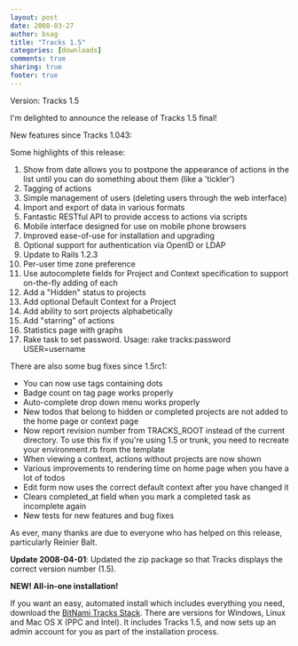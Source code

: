 ```yaml
---
layout: post
date: 2008-03-27 
author: bsag 
title: "Tracks 1.5" 
categories: [downloads] 
comments: true
sharing: true
footer: true
---
```


Version: Tracks 1.5

I'm delighted to announce the release of Tracks 1.5 final! 

New features since Tracks 1.043:

Some highlights of this release:

1. Show from date allows you to postpone the appearance of actions in the list until you can do something about them (like a 'tickler')
2. Tagging of actions
3. Simple management of users (deleting users through the web interface)
4. Import and export of data in various formats
5. Fantastic RESTful API to provide access to actions via scripts
6. Mobile interface designed for use on mobile phone browsers
7. Improved ease-of-use for installation and upgrading
8. Optional support for authentication via OpenID or LDAP
9. Update to Rails 1.2.3
10. Per-user time zone preference
11. Use autocomplete fields for Project and Context specification to support on-the-fly adding of each
12. Add a "Hidden" status to projects
13. Add optional Default Context for a Project
14. Add ability to sort projects alphabetically
15. Add "starring" of actions
16. Statistics page with graphs
17. Rake task to set password. Usage: rake tracks:password USER=username

There are also some bug fixes since 1.5rc1:

* You can now use tags containing dots
* Badge count on tag page works properly
* Auto-complete drop down menu works properly
* New todos that belong to hidden or completed projects are not added to the home page or context page
* Now report revision number from TRACKS_ROOT instead of the current directory. To use this fix if you're using 1.5 or trunk, you need to recreate your environment.rb from the template
* When viewing a context, actions without projects are now shown
* Various improvements to rendering time on home page when you have a lot of todos
* Edit form now uses the correct default context after you have changed it
* Clears completed_at field when you mark a completed task as incomplete again
* New tests for new features and bug fixes

As ever, many thanks are due to everyone who has helped on this release, particularly Reinier Balt.

**Update 2008-04-01**: Updated the zip package so that Tracks displays the correct version number (1.5). 

**NEW! All-in-one installation!**

If you want an easy, automated install which includes everything you need, download the [BitNami Tracks Stack](http://bitnami.org/stack/tracks). There are versions for Windows, Linux and Mac OS X (PPC and Intel). It includes Tracks 1.5, and now sets up an admin account for you as part of the installation process. 
